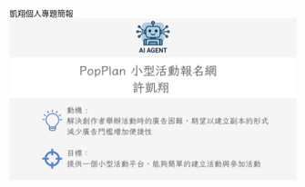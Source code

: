 凱翔個人專題簡報
![image](https://github.com/Kskaixang/popplan-main/blob/master/%E7%B0%A1%E5%A0%B1%E7%B4%A0%E6%9D%90/%E7%B0%A1%E5%A0%B1%E5%9C%96/1.png)
